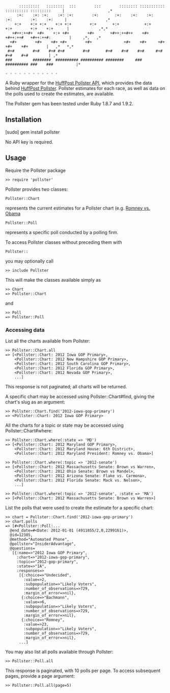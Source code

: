           :::::::::   ::::::::  :::        :::        :::::::: ::::::::::: :::::::::: :::::::::     |                   ,*
         :+:    :+: :+:    :+: :+:        :+:       :+:    :+:    :+:     :+:        :+:    :+:     |                 ,*
        +:+    +:+ +:+    +:+ +:+        +:+       +:+           +:+     +:+        +:+    +:+      |             ,*,*
       +#++:++#+  +#+    +:+ +#+        +#+       +#++:++#++    +#+     +#++:++#   +#++:++#:        |     ,*,   ,*
      +#+        +#+    +#+ +#+        +#+              +#+    +#+     +#+        +#+    +#+        |   ,*   *,*
     #+#        #+#    #+# #+#        #+#       #+#    #+#    #+#     #+#        #+#    #+#         | ,*
    ###         ########  ########## ########## ########     ###     ########## ###    ###          |*
                                                                                                     - - - - - - - - - - - -


A Ruby wrapper for the [HuffPost Pollster API](http://elections.huffingtonpost.com/pollster/api), which provides the data behind [HuffPost Pollster](http://elections.huffingtonpost.com/pollster). Pollster estimates for each race, as well as data on the polls used to create the estimates, are available.

The Pollster gem has been tested under Ruby 1.8.7 and 1.9.2.

Installation
-------------

  [sudo] gem install pollster

No API key is required.


## Usage

Require the Pollster package

    >> require 'pollster'

Pollster provides two classes:

    Pollster::Chart

represents the current estimates for a Pollster chart (e.g. [Romney vs. Obama](http://elections.huffingtonpost.com/pollster/2012-general-election-romney-vs-obama)

    Pollster::Poll

represents a specific poll conducted by a polling firm.

To access Pollster classes without preceding them with

    Pollster::

you may optionally call

    >> include Pollster

This will make the classes available simply as

    >> Chart
    => Pollster::Chart

and

    >> Poll
    => Pollster::Poll


### Accessing data

List all the charts available from Pollster:

    >> Pollster::Chart.all
    => [<Pollster::Chart: 2012 Iowa GOP Primary>,
        <Pollster::Chart: 2012 New Hampshire GOP Primary>,
        <Pollster::Chart: 2012 South Carolina GOP Primary>,
        <Pollster::Chart: 2012 Florida GOP Primary>,
        <Pollster::Chart: 2012 Nevada GOP Primary>,
        ...]

This response is not paginated; all charts will be returned.

A specific chart may be accessed using Pollster::Chart#find, giving the chart's slug as an argument:

    >> Pollster::Chart.find('2012-iowa-gop-primary')
    => <Pollster::Chart: 2012 Iowa GOP Primary>

All the charts for a topic or state may be accessed using Pollster::Chart#where:

    >> Pollster::Chart.where(:state => 'MD')
    => [<Pollster::Chart: 2012 Maryland GOP Primary>,
        <Pollster::Chart: 2012 Maryland House: 6th District>,
        <Pollster::Chart: 2012 Maryland President: Romney vs. Obama>]

    >> Pollster::Chart.where(:topic => '2012-senate')
    => [<Pollster::Chart: 2012 Massachusetts Senate: Brown vs Warren>,
        <Pollster::Chart: 2012 Ohio Senate: Brown vs Mandel>,
        <Pollster::Chart: 2012 Arizona Senate: Flake vs. Carmona>,
        <Pollster::Chart: 2012 Florida Senate: Mack vs. Nelson>,
        ...]

    >> Pollster::Chart.where(:topic => '2012-senate', :state => 'MA')
    => [<Pollster::Chart: 2012 Massachusetts Senate: Brown vs Warren>]

List the polls that were used to create the estimate for a specific chart:

    >> chart = Pollster::Chart.find('2012-iowa-gop-primary')
    >> chart.polls
    => [#<Pollster::Poll:...
      @end_date=#<Date: 2012-01-01 (4911855/2,0,2299161)>,
      @id=12385,
      @method="Automated Phone",
      @pollster="InsiderAdvantage",
      @questions=
       [{:name=>"2012 Iowa GOP Primary",
         :chart=>"2012-iowa-gop-primary",
         :topic=>"2012-gop-primary",
         :state=>"IA",
         :responses=>
          [{:choice=>"Undecided",
            :value=>2,
            :subpopulation=>"Likely Voters",
            :number_of_observations=>729,
            :margin_of_error=>nil},
           {:choice=>"Bachmann",
            :value=>6,
            :subpopulation=>"Likely Voters",
            :number_of_observations=>729,
            :margin_of_error=>nil},
           {:choice=>"Romney",
            :value=>23,
            :subpopulation=>"Likely Voters",
            :number_of_observations=>729,
            :margin_of_error=>nil},
          ...]

You may also list all polls available through Pollster:

    >> Pollster::Poll.all

This response is paginated, with 10 polls per page. To access subsequent pages, provide a page argument:

    >> Pollster::Poll.all(page=5)

